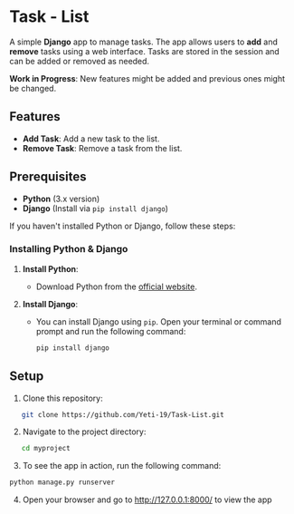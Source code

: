 
# Task - List

A simple **Django** app to manage tasks. The app allows users to **add** and **remove** tasks using a web interface. Tasks are stored in the session and can be added or removed as needed.

**Work in Progress**: New features might be added and previous ones might be changed.

## Features

- **Add Task**: Add a new task to the list.
- **Remove Task**: Remove a task from the list.


## Prerequisites

- **Python** (3.x version)
- **Django** (Install via `pip install django`)

If you haven't installed Python or Django, follow these steps:

### Installing Python & Django
1. **Install Python**:
   - Download Python from the [official website](https://www.python.org/downloads/).

2. **Install Django**:
   - You can install Django using `pip`. Open your terminal or command prompt and run the following command:
     ```bash
     pip install django
     ```

## Setup

1. Clone this repository:
```bash
   git clone https://github.com/Yeti-19/Task-List.git
```
   
2. Navigate to the project directory:
```bash
   cd myproject
```

3. To see the app in action, run the following command:
 ```bash
 python manage.py runserver
```

4. Open your browser and go to http://127.0.0.1:8000/ to view the app
